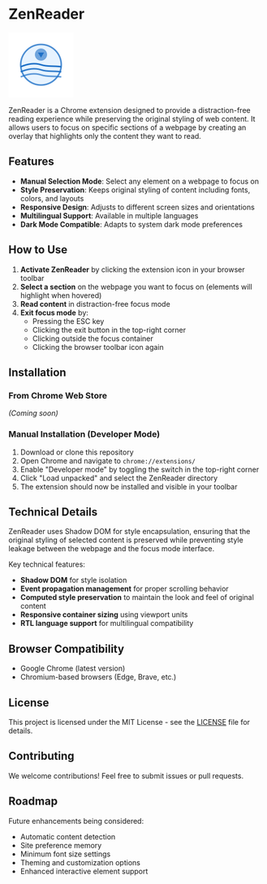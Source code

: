 # ZenReader

![ZenReader Logo](icons/icon128.png)

ZenReader is a Chrome extension designed to provide a distraction-free reading experience while preserving the original styling of web content. It allows users to focus on specific sections of a webpage by creating an overlay that highlights only the content they want to read.

## Features

- **Manual Selection Mode**: Select any element on a webpage to focus on
- **Style Preservation**: Keeps original styling of content including fonts, colors, and layouts
- **Responsive Design**: Adjusts to different screen sizes and orientations
- **Multilingual Support**: Available in multiple languages
- **Dark Mode Compatible**: Adapts to system dark mode preferences

## How to Use

1. **Activate ZenReader** by clicking the extension icon in your browser toolbar
2. **Select a section** on the webpage you want to focus on (elements will highlight when hovered)
3. **Read content** in distraction-free focus mode
4. **Exit focus mode** by:
   - Pressing the ESC key
   - Clicking the exit button in the top-right corner
   - Clicking outside the focus container
   - Clicking the browser toolbar icon again

## Installation

### From Chrome Web Store

*(Coming soon)*

### Manual Installation (Developer Mode)

1. Download or clone this repository
2. Open Chrome and navigate to `chrome://extensions/`
3. Enable "Developer mode" by toggling the switch in the top-right corner
4. Click "Load unpacked" and select the ZenReader directory
5. The extension should now be installed and visible in your toolbar

## Technical Details

ZenReader uses Shadow DOM for style encapsulation, ensuring that the original styling of selected content is preserved while preventing style leakage between the webpage and the focus mode interface.

Key technical features:
- **Shadow DOM** for style isolation
- **Event propagation management** for proper scrolling behavior
- **Computed style preservation** to maintain the look and feel of original content
- **Responsive container sizing** using viewport units
- **RTL language support** for multilingual compatibility

## Browser Compatibility

- Google Chrome (latest version)
- Chromium-based browsers (Edge, Brave, etc.)

## License

This project is licensed under the MIT License - see the [LICENSE](LICENSE) file for details.

## Contributing

We welcome contributions! Feel free to submit issues or pull requests.

## Roadmap

Future enhancements being considered:
- Automatic content detection
- Site preference memory
- Minimum font size settings
- Theming and customization options
- Enhanced interactive element support
